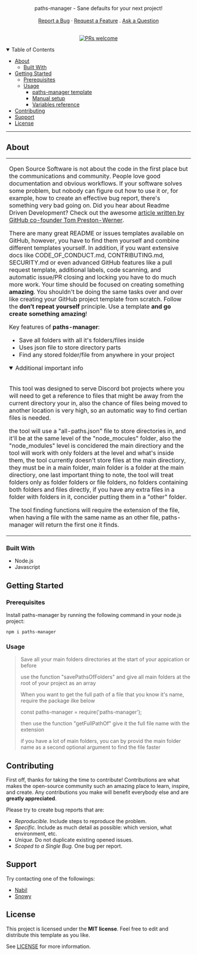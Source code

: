 <h1 align="center">
  <a href="https://github.com/Nabil-Alsaiad/paths-manager">
    <!-- <img src="{{paths-manager.repo_slug}}/docs/images/logo.svg" alt="Logo" width="125" height="125"> -->
  </a>
</h1>

<div align="center">
  paths-manager - Sane defaults for your next project!
  <br />
  <br />
  <a href="https://github.com/Nabil-Alsaiad/paths-manager/issues/new?assignees=&labels=bug&template=01_BUG_REPORT.md&title=bug%3A+">Report a Bug</a>
  ·
  <a href="https://github.com/Nabil-Alsaiad/paths-manager/issues/new?assignees=&labels=enhancement&template=02_FEATURE_REQUEST.md&title=feat%3A+">Request a Feature</a>
  .
  <a href="https://github.com/Nabil-Alsaiad/paths-manager/discussions">Ask a Question</a>
</div>

<div align="center">
<br />

[![PRs welcome](https://img.shields.io/badge/Pull%20requests-welcome-ff69b4.svg?style=flat-square)](https://github.com/Nabil-Alsaiad/paths-manager/issues?q=is%3Aissue+is%3Aopen+label%3A%22help+wanted%22)

</div>

<details open="open">
<summary>Table of Contents</summary>

- [About](#about)
  - [Built With](#built-with)
- [Getting Started](#getting-started)
  - [Prerequisites](#prerequisites)
  - [Usage](#usage)
    - [paths-manager template](#paths-manager-template)
    - [Manual setup](#manual-setup)
    - [Variables reference](#variables-reference)
- [Contributing](#contributing)
- [Support](#support)
- [License](#license)

</details>

---

## About

<table>
<tr>
<td>

Open Source Software is not about the code in the first place but the communications and community. People love good documentation and obvious workflows. If your software solves some problem, but nobody can figure out how to use it or, for example, how to create an effective bug report, there's something very bad going on. Did you hear about Readme Driven Development? Check out the awesome [article written by GitHub co-founder Tom Preston-Werner](https://tom.preston-werner.com/2010/08/23/readme-driven-development.html).

There are many great README or issues templates available on GitHub, however, you have to find them yourself and combine different templates yourself. In addition, if you want extensive docs like CODE_OF_CONDUCT.md, CONTRIBUTING.md, SECURITY.md or even advanced GitHub features like a pull request template, additional labels, code scanning, and automatic issue/PR closing and locking you have to do much more work. Your time should be focused on creating something **amazing**. You shouldn't be doing the same tasks over and over like creating your GitHub project template from scratch. Follow the **don’t repeat yourself** principle. Use a template **and go create something amazing**!

Key features of **paths-manager**:

- Save all folders with all it's folders/files inside
- Uses json file to store directory parts
- Find any stored folder/file from anywhere in your project

<details open>
<summary>Additional important info</summary>
<br>

This tool was designed to serve Discord bot projects where you will need to get a reference to files that might be away from the current directory your in, also the chance of files being moved to another location is very high, so an automatic way to find certian files is needed.

the tool will use a "all-paths.json" file to store directories in, and it'll be at the same level of the "node_mocules" folder, also the "node_modules" level is concidered the main directiory and the tool will work with only folders at the level and what's inside them, the tool currently doesn't store files at the main directiory, they must be in a main folder, main folder is a folder at the main directiory, one last important thing to note, the tool will treat folders only as folder folders or file folders, no folders containing both folders and files directly, if you have any extra files in a folder with folders in it, concider putting them in a "other" folder.

The tool finding functions will require the extension of the file, when having a file with the same name as an other file, paths-manager will return the first one it finds.

</details>

</td>
</tr>
</table>

### Built With

- Node.js
- Javascript

## Getting Started

### Prerequisites

Install paths-manager by running the following command in your node.js project:

```npm
npm i paths-manager
```

### Usage

> Save all your main folders directories at the start of your appication or before
>
> use the function "savePathsOfFolders" and give all main folders at the root of your project as an array
>
> When you want to get the full path of a file that you know it's name, require the package ilke below
>
> const paths-manager = require('paths-manager');
>
> then use the function "getFullPathOf" give it the full file name with the extension
>
> if you have a lot of main folders, you can by provid the main folder name as a second optional argument to find the file faster

## Contributing

First off, thanks for taking the time to contribute! Contributions are what makes the open-source community such an amazing place to learn, inspire, and create. Any contributions you make will benefit everybody else and are **greatly appreciated**.

Please try to create bug reports that are:

- _Reproducible._ Include steps to reproduce the problem.
- _Specific._ Include as much detail as possible: which version, what environment, etc.
- _Unique._ Do not duplicate existing opened issues.
- _Scoped to a Single Bug._ One bug per report.

<!-- Please adhere to this project's [code of conduct](docs/CODE_OF_CONDUCT.md). -->

## Support

Try contacting one of the followings:

- [Nabil](https://github.com/Nabil-Alsaiad)
- [Snowy](https://github.com/Snowy7)

## License

This project is licensed under the **MIT license**. Feel free to edit and distribute this template as you like.

See [LICENSE](LICENSE) for more information.
